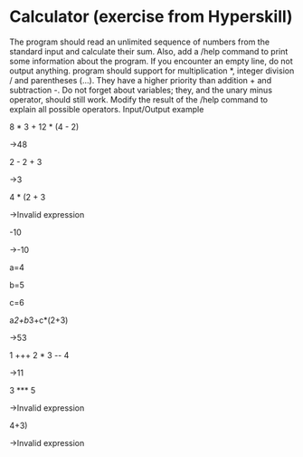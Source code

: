 # Calculator (exercise from Hyperskill)

 The program should read an unlimited sequence of numbers from the standard input and calculate their sum. 
 Also, add a /help command to print some information about the program. If you encounter an empty line, do not output anything. program should support for multiplication *, integer division / and parentheses (...). They have a higher priority than addition + and subtraction -. Do not forget about variables; they, and the unary minus operator, should still work. Modify the result of the /help command to explain all possible operators.
 Input/Output example
 
8 * 3 + 12 * (4 - 2) 

->48

2 - 2 + 3

->3

4 * (2 + 3

->Invalid expression

-10

->-10

a=4

b=5

c=6

a*2+b*3+c*(2+3)

->53

1 +++ 2 * 3 -- 4

->11

3 *** 5

->Invalid expression

4+3)

->Invalid expression
